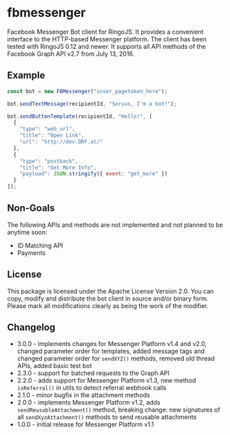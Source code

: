 # fbmessenger

Facebook Messenger Bot client for RingoJS. It provides a convenient
interface to the HTTP-based Messenger platform. The client has been
tested with RingoJS 0.12 and newer. It supports all API methods of the
Facebook Graph API v2.7 from July 13, 2016.

## Example

```javascript
const bot = new FBMessenger("inser_pagetoken_here");

bot.sendTextMessage(recipientId, "Servus, I'm a bot!");

bot.sendButtonTemplate(recipientId, "Hello!", [
  {
    "type": "web_url",
    "title": "Open Link",
    "url": "http://dev.ORF.at/"
  },
  {
    "type": "postback",
    "title": "Get More Info",
    "payload": JSON.stringify({ event: "get_more" })
  }
]);

```

## Non-Goals

The following APIs and methods are not implemented and not planned to be anytime soon:

* ID Matching API
* Payments

## License

This package is licensed under the Apache License Version 2.0. You can
copy, modify and distribute the bot client in source and/or binary form.
Please mark all modifications clearly as being the work of the modifier.

## Changelog

- 3.0.0 - implements changes for Messenger Platform v1.4 and v2.0, changed parameter order for templates, added message tags and changed parameter order for `sendXYZ()` methods, removed old thread APIs, added basic test bot
- 2.3.0 - support for batched requests to the Graph API
- 2.2.0 - adds support for Messenger Platform v1.3, new method `isReferral()` in utils to detect referral webhook calls
- 2.1.0 - minor bugfix in the attachment methods
- 2.0.0 - implements Messenger Platform v1.2, adds `sendReusableAttachment()` method, breaking change: new signatures of all  `sendXyzAttachment()` methods to send reusable attachments
- 1.0.0 - initial release for Messenger Platform v1.1

